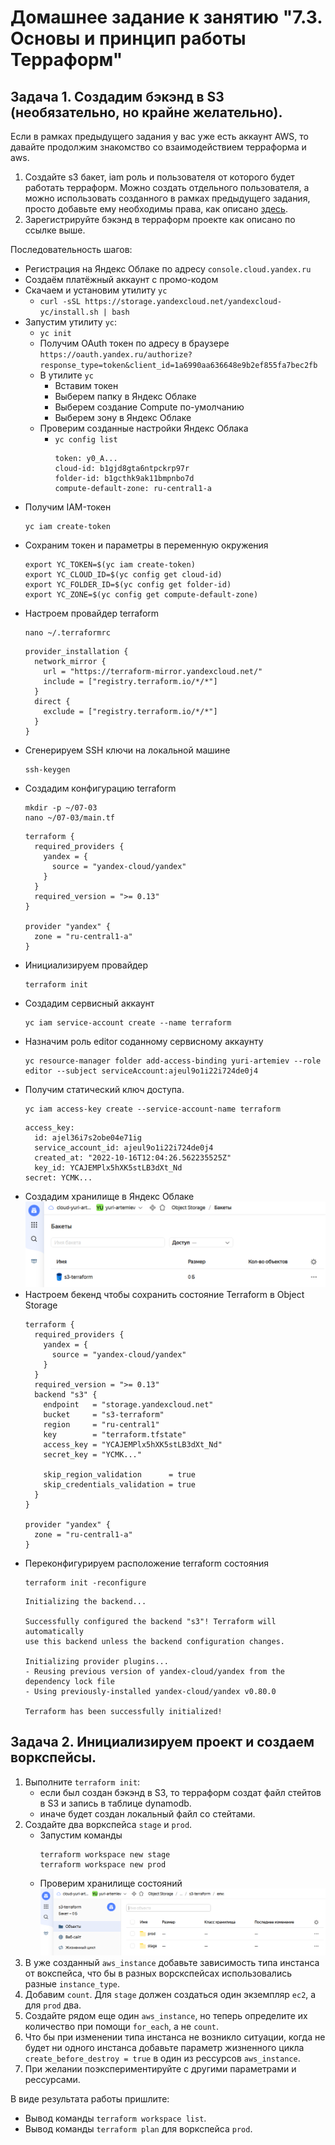 # Домашнее задание к занятию "7.3. Основы и принцип работы Терраформ"

## Задача 1. Создадим бэкэнд в S3 (необязательно, но крайне желательно).

Если в рамках предыдущего задания у вас уже есть аккаунт AWS, то давайте продолжим знакомство со взаимодействием
терраформа и aws. 

1. Создайте s3 бакет, iam роль и пользователя от которого будет работать терраформ. Можно создать отдельного пользователя,
а можно использовать созданного в рамках предыдущего задания, просто добавьте ему необходимы права, как описано 
[здесь](https://www.terraform.io/docs/backends/types/s3.html).
1. Зарегистрируйте бэкэнд в терраформ проекте как описано по ссылке выше. 


Последовательность шагов:
- Регистрация на Яндекс Облаке по адресу `console.cloud.yandex.ru`  
- Создаём платёжный аккаунт с промо-кодом  
- Скачаем и установим утилиту `yc`  
    - `curl -sSL https://storage.yandexcloud.net/yandexcloud-yc/install.sh | bash`  
- Запустим утилиту `yc`:    
    - `yc init`  
    - Получим OAuth токен по адресу в браузере `https://oauth.yandex.ru/authorize?response_type=token&client_id=1a6990aa636648e9b2ef855fa7bec2fb`  
    - В утилите `yc`    
        - Вставим токен  
        - Выберем папку в Яндекс Облаке  
        - Выберем создание Compute по-умолчанию  
        - Выберем зону в Яндекс Облаке  
    - Проверим созданные настройки Яндекс Облака    
        - `yc config list`
            ```
            token: y0_A...
            cloud-id: b1gjd8gta6ntpckrp97r
            folder-id: b1gcthk9ak11bmpnbo7d
            compute-default-zone: ru-central1-a
            ```
- Получим IAM-токен  
    ```
    yc iam create-token
    ```
- Сохраним токен и параметры в переменную окружения  
    ```
    export YC_TOKEN=$(yc iam create-token)
    export YC_CLOUD_ID=$(yc config get cloud-id)
    export YC_FOLDER_ID=$(yc config get folder-id)
    export YC_ZONE=$(yc config get compute-default-zone)
    ```
- Настроем провайдер terraform  
    ```
    nano ~/.terraformrc
    ```
    ```
    provider_installation {
      network_mirror {
        url = "https://terraform-mirror.yandexcloud.net/"
        include = ["registry.terraform.io/*/*"]
      }
      direct {
        exclude = ["registry.terraform.io/*/*"]
      }
    }
    ```
- Сгенерируем SSH ключи на локальной машине  
    ```
    ssh-keygen
    ```
- Создадим конфигурацию terraform  
    ```
    mkdir -p ~/07-03
    nano ~/07-03/main.tf
    ```
    ```
    terraform {
      required_providers {
        yandex = {
          source = "yandex-cloud/yandex"
        }
      }
      required_version = ">= 0.13"
    }

    provider "yandex" {
      zone = "ru-central1-a"
    }
    ```
- Инициализируем провайдер  
    ```
    terraform init
    ```
- Создадим сервисный аккаунт  
    ```
    yc iam service-account create --name terraform
    ```
- Назначим роль editor соданному сервисному аккаунту  
    ```
    yc resource-manager folder add-access-binding yuri-artemiev --role editor --subject serviceAccount:ajeul9o1i22i724de0j4
    ```
- Получим статический ключ доступа. 
    ```
    yc iam access-key create --service-account-name terraform
    ```
    ```
    access_key:
      id: ajel36i7s2obe04e71ig
      service_account_id: ajeul9o1i22i724de0j4
      created_at: "2022-10-16T12:04:26.562235525Z"
      key_id: YCAJEMPlx5hXK5stLB3dXt_Nd
    secret: YCMK...
    ```
- Создадим хранилище в Яндекс Облаке
    ![07-terraform-03-01.png](07-terraform-03-01.png)  
- Настроем бекенд чтобы сохранить состояние Terraform в Object Storage  
    ```
    terraform {
      required_providers {
        yandex = {
          source = "yandex-cloud/yandex"
        }
      }
      required_version = ">= 0.13"
      backend "s3" {
        endpoint   = "storage.yandexcloud.net"
        bucket     = "s3-terraform"
        region     = "ru-central1"
        key        = "terraform.tfstate"
        access_key = "YCAJEMPlx5hXK5stLB3dXt_Nd"
        secret_key = "YCMK..."

        skip_region_validation      = true
        skip_credentials_validation = true
      }
    }

    provider "yandex" {
      zone = "ru-central1-a"
    }
    ```
- Переконфигурируем расположение terraform состояния  
    ```
    terraform init -reconfigure
    ```
    ```
    Initializing the backend...

    Successfully configured the backend "s3"! Terraform will automatically
    use this backend unless the backend configuration changes.

    Initializing provider plugins...
    - Reusing previous version of yandex-cloud/yandex from the dependency lock file
    - Using previously-installed yandex-cloud/yandex v0.80.0

    Terraform has been successfully initialized!
    ```




## Задача 2. Инициализируем проект и создаем воркспейсы. 

1. Выполните `terraform init`:
    * если был создан бэкэнд в S3, то терраформ создат файл стейтов в S3 и запись в таблице 
dynamodb.
    * иначе будет создан локальный файл со стейтами.  
1. Создайте два воркспейса `stage` и `prod`.
    - Запустим команды
        ```
        terraform workspace new stage
        terraform workspace new prod
        ```
    - Проверим хранилище состояний  
        ![07-terraform-03-02.png](07-terraform-03-02.png)  
3. В уже созданный `aws_instance` добавьте зависимость типа инстанса от вокспейса, что бы в разных ворскспейсах 
использовались разные `instance_type`.
1. Добавим `count`. Для `stage` должен создаться один экземпляр `ec2`, а для `prod` два. 
1. Создайте рядом еще один `aws_instance`, но теперь определите их количество при помощи `for_each`, а не `count`.
1. Что бы при изменении типа инстанса не возникло ситуации, когда не будет ни одного инстанса добавьте параметр
жизненного цикла `create_before_destroy = true` в один из рессурсов `aws_instance`.
1. При желании поэкспериментируйте с другими параметрами и рессурсами.

В виде результата работы пришлите:
* Вывод команды `terraform workspace list`.
* Вывод команды `terraform plan` для воркспейса `prod`.  




